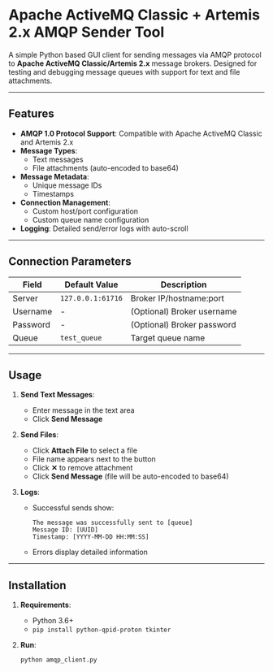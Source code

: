 # Apache ActiveMQ Classic + Artemis 2.x AMQP Sender Tool

A simple Python based GUI client for sending messages via AMQP protocol to **Apache ActiveMQ Classic/Artemis 2.x** message brokers. Designed for testing and debugging message queues with support for text and file attachments.

---

## Features
- **AMQP 1.0 Protocol Support**: Compatible with Apache ActiveMQ Classic and Artemis 2.x
- **Message Types**:
  - Text messages
  - File attachments (auto-encoded to base64)
- **Message Metadata**:
  - Unique message IDs
  - Timestamps
- **Connection Management**:
  - Custom host/port configuration
  - Custom queue name configuration
- **Logging**: Detailed send/error logs with auto-scroll

---

## Connection Parameters
| Field      | Default Value     | Description                |
|------------|-------------------|----------------------------|
| Server     | `127.0.0.1:61716` | Broker IP/hostname:port    |
| Username   | -                 | (Optional) Broker username |
| Password   | -                 | (Optional) Broker password |
| Queue      | `test_queue`      | Target queue name          |

---

## Usage
1. **Send Text Messages**:
   - Enter message in the text area
   - Click **Send Message**

2. **Send Files**:
   - Click **Attach File** to select a file
   - File name appears next to the button
   - Click **✕** to remove attachment
   - Click **Send Message** (file will be auto-encoded to base64)

3. **Logs**:
   - Successful sends show:
     ```
     The message was successfully sent to [queue]
     Message ID: [UUID]
     Timestamp: [YYYY-MM-DD HH:MM:SS]
     ```
   - Errors display detailed information

---

## Installation
1. **Requirements**:
   - Python 3.6+
   - `pip install python-qpid-proton tkinter`

2. **Run**:
   ```bash
   python amqp_client.py
